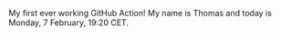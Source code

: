 My first ever working GitHub Action!
My name is Thomas and today is Monday, 7 February, 19:20 CET. 
